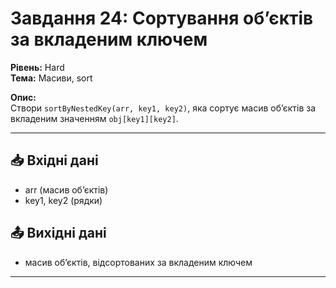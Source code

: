 # Завдання 24: Сортування об’єктів за вкладеним ключем  
**Рівень:** Hard  
**Тема:** Масиви, sort  

**Опис:**  
Створи `sortByNestedKey(arr, key1, key2)`, яка сортує масив об’єктів за вкладеним значенням `obj[key1][key2]`.  

---
## 📥 Вхідні дані
- arr (масив об’єктів)  
- key1, key2 (рядки)

## 📤 Вихідні дані
- масив об’єктів, відсортованих за вкладеним ключем  

---